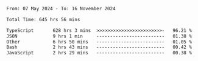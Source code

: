 
<!--START_SECTION:waka-->

```txt
From: 07 May 2024 - To: 16 November 2024

Total Time: 645 hrs 56 mins

TypeScript       628 hrs 3 mins  >>>>>>>>>>>>>>>>>>>>>>>>-   96.21 %
JSON             9 hrs 1 min     -------------------------   01.38 %
Other            6 hrs 50 mins   -------------------------   01.05 %
Bash             2 hrs 43 mins   -------------------------   00.42 %
JavaScript       2 hrs 29 mins   -------------------------   00.38 %
```

<!--END_SECTION:waka-->

<!--

### Hi there 👋
**Iam-cesar/Iam-cesar** is a ✨ _special_ ✨ repository because its `README.md` (this file) appears on your GitHub profile.

Here are some ideas to get you started:

- 🔭 I’m currently working on ...
- 🌱 I’m currently learning ...
- 👯 I’m looking to collaborate on ...
- 🤔 I’m looking for help with ...
- 💬 Ask me about ...
- 📫 How to reach me: ...
- 😄 Pronouns: ...
- ⚡ Fun fact: ...
-->
